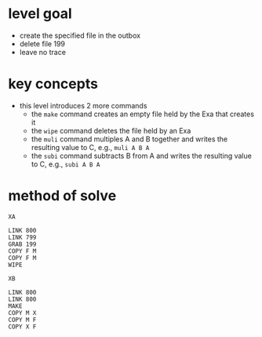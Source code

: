 # level goal
* create the specified file in the outbox
* delete file 199
* leave no trace
# key concepts
* this level introduces 2 more commands
  * the `make` command creates an empty file held by the Exa that creates it
  * the `wipe` command deletes the file held by an Exa
  * the `muli` command multiples A and B together and writes the resulting value to C, e.g., `muli A B A`
  * the `subi` command subtracts B from A and writes the resulting value to C, e.g., `subi A B A`
# method of solve
`XA`
```
LINK 800
LINK 799
GRAB 199
COPY F M
COPY F M
WIPE
```
`XB`
```
LINK 800
LINK 800
MAKE
COPY M X
COPY M F
COPY X F
```

